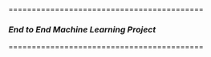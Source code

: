

==========================================
### *End to End Machine Learning Project*
==========================================
